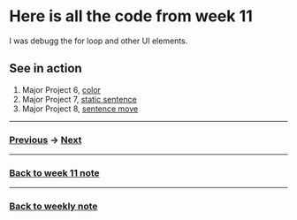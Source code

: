 # Here is all the code from week 11
I was debugg the for loop and other UI elements.

## See in action
1. Major Project 6, [color](https://napasornc.github.io/c0dew0rd/processing/week11/MajorProjectFlocking6/)
2. Major Project 7, [static sentence](https://napasornc.github.io/c0dew0rd/processing/week11/MajorProjectFlocking7/)
3. Major Project 8, [sentence move](https://napasornc.github.io/c0dew0rd/processing/week11/MajorProjectFlocking8/)

---------------------------------------------------
### [Previous](https://github.com/napasornc/c0dew0rd/tree/master/processing/week10) -> [Next](https://github.com/napasornc/c0dew0rd/tree/master/processing/week12) 

--------------------------------------------------
### [Back to week 11 note](https://github.com/napasornc/c0dew0rd/tree/master/week%2011)

--------------------------------------------------
### [Back to weekly note](https://napasornc.github.io/c0dew0rd/)
